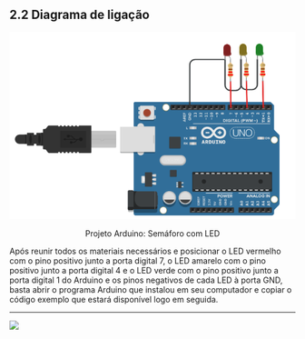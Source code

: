 ## 2.2 Diagrama de ligação

<p align="center">
  <img src="https://github.com/GiganteDev/Arduino-semaforo/blob/main/src/2-Ambiente/img-ligacao-arduino.png" width="520">
</p>

<p align="center">Projeto Arduino: Semáforo com LED</p>
Após reunir todos os materiais necessários e posicionar o LED vermelho com o pino positivo junto a porta digital 7, o LED amarelo com o pino positivo junto a porta digital 4 e o LED verde com o pino positivo junto a porta digital 1 do Arduino e os pinos negativos de cada LED à porta GND, basta abrir o programa Arduino que instalou em seu computador e copiar o código exemplo que estará disponível logo em seguida.

---

<a  href="https://github.com/GiganteDev/Arduino-blink/blob/main/src/3-Execucao/1-Codigo.md"><img src="https://img.shields.io/badge/%E2%9E%94%20-Continuar-fff"/></a>